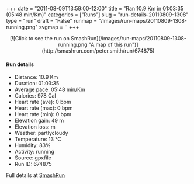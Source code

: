 +++
date = "2011-08-09T13:59:00-12:00"
title = "Ran 10.9 Km in 01:03:35 (05:48 min/Km)"
categories = ["Runs"]
slug = "run-details-20110809-1308"
type = "run"
draft = "False"
runmap = "/images/run-maps/20110809-1308-running.png"
svgmap = '<polyline points="0 57, 1 60, 2 60, 6 57, 10 52, 16 49, 24 50, 27 47, 33 45, 38 46, 43 46, 44 46, 46 47, 54 54, 59 56, 62 57, 63 57, 67 57, 76 55, 77 55, 82 52, 87 53, 90 54, 92 54, 96 53, 99 49, 97 41, 98 45, 100 49, 97 53, 93 54, 83 52, 70 57, 62 57, 58 56, 55 55, 43 46, 31 45, 27 46, 23 50, 19 48, 17 48, 11 51, 6 56, 4 58, 3 59">'
+++



<!--more-->

<center>
[![Click to see the run on SmashRun](/images/run-maps/20110809-1308-running.png "A map of this run")](http://smashrun.com/peter.smith/run/674875)
</center>

#### Run details

* Distance: 10.9 Km
* Duration: 01:03:35
* Average pace: 05:48 min/Km
* Calories: 978 Cal
* Heart rate (ave): 0 bpm
* Heart rate (max): 0 bpm
* Heart rate (min): 0 bpm
* Elevation gain: 49 m
* Elevation loss:  m
* Weather: partlycloudy
* Temperature: 13 &deg;C
* Humidity: 83%
* Activity: running
* Source: gpxfile
* Run ID: 674875

Full details at [SmashRun](http://smashrun.com/peter.smith/run/674875)